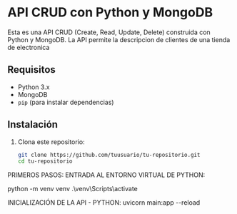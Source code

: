 # API CRUD con Python y MongoDB

Esta es una API CRUD (Create, Read, Update, Delete) construida con Python y MongoDB. La API permite la descripcion de clientes de una tienda de electronica 

## Requisitos

- Python 3.x
- MongoDB
- `pip` (para instalar dependencias)

## Instalación

1. Clona este repositorio:

   ```sh
   git clone https://github.com/tuusuario/tu-repositorio.git
   cd tu-repositorio
 PRIMEROS PASOS: ENTRADA AL ENTORNO VIRTUAL DE PYTHON:
 
 python -m venv venv
.\venv\Scripts\activate

INICIALIZACIÓN DE LA API - PYTHON:
uvicorn main:app --reload
